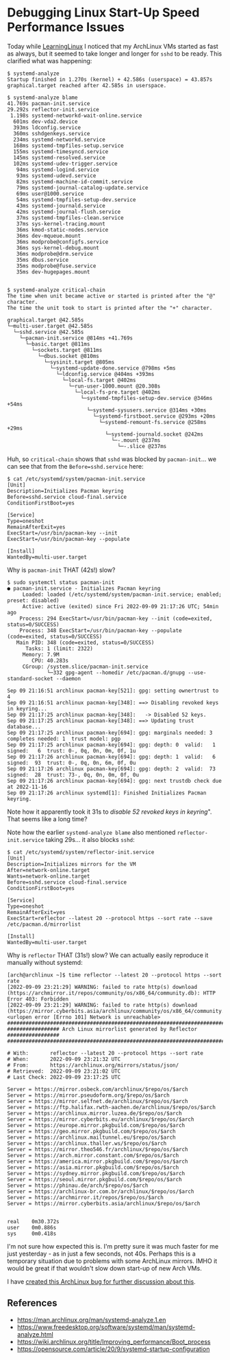 # Debugging Linux Start-Up Speed Performance Issues

Today while [LearningLinux](https://github.com/vorburger/LearningLinux) I noticed that
my ArchLinux VMs started as fast as always, but it seemed to take longer and longer for `sshd` to be ready.
This clarified what was happening:

    $ systemd-analyze
    Startup finished in 1.270s (kernel) + 42.586s (userspace) = 43.857s
    graphical.target reached after 42.585s in userspace.

    $ systemd-analyze blame
    41.769s pacman-init.service
    29.292s reflector-init.service
     1.198s systemd-networkd-wait-online.service
      601ms dev-vda2.device
      393ms ldconfig.service
      360ms sshdgenkeys.service
      234ms systemd-networkd.service
      168ms systemd-tmpfiles-setup.service
      155ms systemd-timesyncd.service
      145ms systemd-resolved.service
      102ms systemd-udev-trigger.service
       94ms systemd-logind.service
       93ms systemd-udevd.service
       82ms systemd-machine-id-commit.service
       79ms systemd-journal-catalog-update.service
       69ms user@1000.service
       54ms systemd-tmpfiles-setup-dev.service
       43ms systemd-journald.service
       42ms systemd-journal-flush.service
       37ms systemd-tmpfiles-clean.service
       37ms sys-kernel-tracing.mount
       36ms kmod-static-nodes.service
       36ms dev-mqueue.mount
       36ms modprobe@configfs.service
       36ms sys-kernel-debug.mount
       36ms modprobe@drm.service
       35ms dbus.service
       35ms modprobe@fuse.service
       35ms dev-hugepages.mount


    $ systemd-analyze critical-chain
    The time when unit became active or started is printed after the "@" character.
    The time the unit took to start is printed after the "+" character.

    graphical.target @42.585s
    └─multi-user.target @42.585s
      └─sshd.service @42.585s
        └─pacman-init.service @814ms +41.769s
          └─basic.target @811ms
            └─sockets.target @811ms
              └─dbus.socket @810ms
                └─sysinit.target @805ms
                  └─systemd-update-done.service @798ms +5ms
                    └─ldconfig.service @404ms +393ms
                      └─local-fs.target @402ms
                        └─run-user-1000.mount @20.308s
                          └─local-fs-pre.target @402ms
                            └─systemd-tmpfiles-setup-dev.service @346ms +54ms
                              └─systemd-sysusers.service @314ms +30ms
                                └─systemd-firstboot.service @293ms +20ms
                                  └─systemd-remount-fs.service @258ms +29ms
                                    └─systemd-journald.socket @242ms
                                      └─-.mount @237ms
                                        └─-.slice @237ms


Huh, so `critical-chain` shows that `sshd` was blocked by `pacman-init`... we can see that from the `Before=sshd.service` here:

    $ cat /etc/systemd/system/pacman-init.service
    [Unit]
    Description=Initializes Pacman keyring
    Before=sshd.service cloud-final.service
    ConditionFirstBoot=yes

    [Service]
    Type=oneshot
    RemainAfterExit=yes
    ExecStart=/usr/bin/pacman-key --init
    ExecStart=/usr/bin/pacman-key --populate

    [Install]
    WantedBy=multi-user.target

Why is `pacman-init` THAT (42s!) slow?

    $ sudo systemctl status pacman-init
    ● pacman-init.service - Initializes Pacman keyring
         Loaded: loaded (/etc/systemd/system/pacman-init.service; enabled; preset: disabled)
         Active: active (exited) since Fri 2022-09-09 21:17:26 UTC; 54min ago
        Process: 294 ExecStart=/usr/bin/pacman-key --init (code=exited, status=0/SUCCESS)
        Process: 348 ExecStart=/usr/bin/pacman-key --populate (code=exited, status=0/SUCCESS)
       Main PID: 348 (code=exited, status=0/SUCCESS)
          Tasks: 1 (limit: 2322)
         Memory: 7.9M
            CPU: 40.283s
         CGroup: /system.slice/pacman-init.service
                 └─332 gpg-agent --homedir /etc/pacman.d/gnupg --use-standard-socket --daemon

    Sep 09 21:16:51 archlinux pacman-key[521]: gpg: setting ownertrust to 4
    Sep 09 21:16:51 archlinux pacman-key[348]: ==> Disabling revoked keys in keyring...
    Sep 09 21:17:25 archlinux pacman-key[348]:   -> Disabled 52 keys.
    Sep 09 21:17:25 archlinux pacman-key[348]: ==> Updating trust database...
    Sep 09 21:17:25 archlinux pacman-key[694]: gpg: marginals needed: 3  completes needed: 1  trust model: pgp
    Sep 09 21:17:25 archlinux pacman-key[694]: gpg: depth: 0  valid:   1  signed:   6  trust: 0-, 0q, 0n, 0m, 0f, 1u
    Sep 09 21:17:26 archlinux pacman-key[694]: gpg: depth: 1  valid:   6  signed:  93  trust: 0-, 0q, 0n, 6m, 0f, 0u
    Sep 09 21:17:26 archlinux pacman-key[694]: gpg: depth: 2  valid:  73  signed:  28  trust: 73-, 0q, 0n, 0m, 0f, 0u
    Sep 09 21:17:26 archlinux pacman-key[694]: gpg: next trustdb check due at 2022-11-16
    Sep 09 21:17:26 archlinux systemd[1]: Finished Initializes Pacman keyring.

Note how it apparently took it 31s to _disable 52 revoked keys in keyring_". That seems like a long time?

Note how the earlier `systemd-analyze blame` also mentioned `reflector-init.service` taking 29s... it also blocks `sshd`:

    $ cat /etc/systemd/system/reflector-init.service
    [Unit]
    Description=Initializes mirrors for the VM
    After=network-online.target
    Wants=network-online.target
    Before=sshd.service cloud-final.service
    ConditionFirstBoot=yes

    [Service]
    Type=oneshot
    RemainAfterExit=yes
    ExecStart=reflector --latest 20 --protocol https --sort rate --save /etc/pacman.d/mirrorlist

    [Install]
    WantedBy=multi-user.target

Why is `reflector` THAT (31s!) slow? We can actually easily reproduce it manually without systemd:

    [arch@archlinux ~]$ time reflector --latest 20 --protocol https --sort rate
    [2022-09-09 23:21:29] WARNING: failed to rate http(s) download (https://archmirror.it/repos/community/os/x86_64/community.db): HTTP Error 403: Forbidden
    [2022-09-09 23:21:29] WARNING: failed to rate http(s) download (https://mirror.cyberbits.asia/archlinux/community/os/x86_64/community.db): <urlopen error [Errno 101] Network is unreachable>
    ################################################################################
    ################# Arch Linux mirrorlist generated by Reflector #################
    ################################################################################

    # With:       reflector --latest 20 --protocol https --sort rate
    # When:       2022-09-09 23:21:32 UTC
    # From:       https://archlinux.org/mirrors/status/json/
    # Retrieved:  2022-09-09 23:21:02 UTC
    # Last Check: 2022-09-09 23:17:25 UTC

    Server = https://mirror.osbeck.com/archlinux/$repo/os/$arch
    Server = https://mirror.pseudoform.org/$repo/os/$arch
    Server = https://mirror.selfnet.de/archlinux/$repo/os/$arch
    Server = https://ftp.halifax.rwth-aachen.de/archlinux/$repo/os/$arch
    Server = https://archlinux.mirror.luzea.de/$repo/os/$arch
    Server = https://mirror.cyberbits.eu/archlinux/$repo/os/$arch
    Server = https://europe.mirror.pkgbuild.com/$repo/os/$arch
    Server = https://geo.mirror.pkgbuild.com/$repo/os/$arch
    Server = https://archlinux.mailtunnel.eu/$repo/os/$arch
    Server = https://archlinux.thaller.ws/$repo/os/$arch
    Server = https://mirror.theo546.fr/archlinux/$repo/os/$arch
    Server = https://arch.mirror.constant.com/$repo/os/$arch
    Server = https://america.mirror.pkgbuild.com/$repo/os/$arch
    Server = https://asia.mirror.pkgbuild.com/$repo/os/$arch
    Server = https://sydney.mirror.pkgbuild.com/$repo/os/$arch
    Server = https://seoul.mirror.pkgbuild.com/$repo/os/$arch
    Server = https://phinau.de/arch/$repo/os/$arch
    Server = https://archlinux-br.com.br/archlinux/$repo/os/$arch
    Server = https://archmirror.it/repos/$repo/os/$arch
    Server = https://mirror.cyberbits.asia/archlinux/$repo/os/$arch


    real    0m30.372s
    user    0m0.886s
    sys     0m0.418s

I'm not sure how expected this is. I'm pretty sure it was much faster for me just yesterday - as in just a few seconds, not 40s. Perhaps this is a temporary situation due to problems with some ArchLinux mirrors. IMHO it would be great if that wouldn't slow down start-up of new Arch VMs.

I have [created this ArchLinux bug for further discussion about this](https://gitlab.archlinux.org/archlinux/arch-boxes/-/issues/153).


## References

* https://man.archlinux.org/man/systemd-analyze.1.en
* https://www.freedesktop.org/software/systemd/man/systemd-analyze.html
* https://wiki.archlinux.org/title/Improving_performance/Boot_process
* https://opensource.com/article/20/9/systemd-startup-configuration
